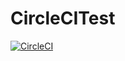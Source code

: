 # CircleCITest
[![CircleCI](https://circleci.com/gh/shiita0903/CircleCITest/tree/master.svg?style=shield&circle-token=e6966b84f735cb2df09d602d7021357543aaf99d)](https://circleci.com/gh/shiita0903/CircleCITest/tree/master)
